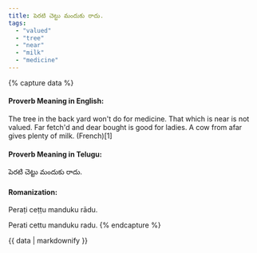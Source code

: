 ```yaml
---
title: పెరటి చెట్టు మందుకు రాదు.
tags:
  - "valued"
  - "tree"
  - "near"
  - "milk"
  - "medicine"
---
```


{% capture data %}
#### Proverb Meaning in English:
The tree in the back yard won't do for medicine.
That which is near is not valued.
Far fetch'd and dear bought is good for ladies.
A cow from afar gives plenty of milk. (French)[1]

#### Proverb Meaning in Telugu:
పెరటి చెట్టు మందుకు రాదు.

#### Romanization:
Peraṭi ceṭṭu manduku rādu.

Perati cettu manduku radu.
{% endcapture %}

{{ data | markdownify }}

